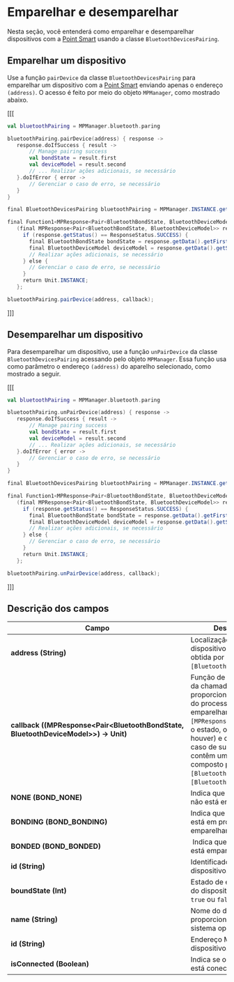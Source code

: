 # Emparelhar e desemparelhar

Nesta seção, você entenderá como emparelhar e desemparelhar dispositivos com a [Point Smart](/developers/pt/docs/mp-point/landing) usando a classe `BluetoothDevicesPairing`.

## Emparelhar um dispositivo

Use a função `pairDevice` da classe `BluetoothDevicesPairing` para emparelhar um dispositivo com a [Point Smart](/developers/pt/docs/mp-point/landing) enviando apenas o endereço `(address)`. O acesso é feito por meio do objeto `MPManager`, como mostrado abaixo.

[[[
```kotlin
val bluetoothPairing = MPManager.bluetooth.paring

bluetoothPairing.pairDevice(address) { response ->
   response.doIfSuccess { result ->
       // Manage pairing success
       val bondState = result.first
       val deviceModel = result.second
       // ... Realizar ações adicionais, se necessário 
   }.doIfError { error ->
       // Gerenciar o caso de erro, se necessário
   }
}
```
```java
final BluetoothDevicesPairing bluetoothPairing = MPManager.INSTANCE.getBluetooth().getParing();

final Function1<MPResponse<Pair<BluetoothBondState, BluetoothDeviceModel>>, Unit> callback =
   (final MPResponse<Pair<BluetoothBondState, BluetoothDeviceModel>> response) -> {
     if (response.getStatus() == ResponseStatus.SUCCESS) {
       final BluetoothBondState bondState = response.getData().getFirst();
       final BluetoothDeviceModel deviceModel = response.getData().getSecond();
       // Realizar ações adicionais, se necessário
     } else {
       // Gerenciar o caso de erro, se necessário
     }
     return Unit.INSTANCE;
   };

bluetoothPairing.pairDevice(address, callback);
```
]]]

## Desemparelhar um dispositivo

Para desemparelhar um dispositivo, use a função `unPairDevice` da classe `BluetoothDevicesPairing` acessando pelo objeto `MPManager`. Essa função usa como parâmetro o endereço `(address)` do aparelho selecionado, como mostrado a seguir.

[[[
```kotlin
val bluetoothPairing = MPManager.bluetooth.paring

bluetoothPairing.unPairDevice(address) { response ->
   response.doIfSuccess { result ->
       // Manage pairing success
       val bondState = result.first
       val deviceModel = result.second
       // ... Realizar ações adicionais, se necessário
   }.doIfError { error ->
       // Gerenciar o caso de erro, se necessário
   }
}
```
```java
final BluetoothDevicesPairing bluetoothPairing = MPManager.INSTANCE.getBluetooth().getParing();

final Function1<MPResponse<Pair<BluetoothBondState, BluetoothDeviceModel>>, Unit> callback =
   (final MPResponse<Pair<BluetoothBondState, BluetoothDeviceModel>> response) -> {
     if (response.getStatus() == ResponseStatus.SUCCESS) {
       final BluetoothBondState bondState = response.getData().getFirst();
       final BluetoothDeviceModel deviceModel = response.getData().getSecond();
       // Realizar ações adicionais, se necessário
     } else {
       // Gerenciar o caso de erro, se necessário
     }
     return Unit.INSTANCE;
   };

bluetoothPairing.unPairDevice(address, callback);
```
]]]

## Descrição dos campos

|Campo|Descrição|
|---|---|
|**address (String)**| Localização do dispositivo selecionado, obtida por `[BluetoothDeviceModel]`.|
|**callback ((MPResponse&lt;Pair&lt;BluetoothBondState, BluetoothDeviceModel&gt;&gt;) -> Unit)**| Função de devolução da chamada que proporciona o resultado do processo de emparelhamento. O `[MPResponse]` encapsula o estado, o erro (se houver) e os dados no caso de sucesso, que contêm um `(Pair)` composto por `[BluetoothBondState]` e `[BluetoothDeviceModel]`.|
|**NONE (BOND_NONE)**| Indica que o dispositivo não está emparelhado.|
|**BONDING (BOND_BONDING)**| Indica que o dispositivo está em processo de emparelhamento |
|**BONDED (BOND_BONDED)**| Indica que o dispositivo está emparelhado.|
|**id (String)**| Identificador do dispositivo.|
|**boundState (Int)**| Estado de emparejação do dispositivo. Pode ser `true` ou `false`.|
|**name (String)**| Nome do dispositivo proporcionado pelo sistema operacional.|
|**id (String)**| Endereço MAC do dispositivo.|
|**isConnected (Boolean)**| Indica se o dispositivo está conectado.|